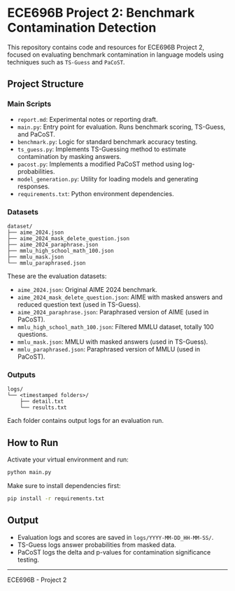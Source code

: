 # ECE696B Project 2: Benchmark Contamination Detection

This repository contains code and resources for ECE696B Project 2, focused on evaluating benchmark contamination in language models using techniques such as `TS-Guess` and `PaCoST`.

## Project Structure


### Main Scripts

- `report.md`: Experimental notes or reporting draft.
- `main.py`: Entry point for evaluation. Runs benchmark scoring, TS-Guess, and PaCoST.
- `benchmark.py`: Logic for standard benchmark accuracy testing.
- `ts_guess.py`: Implements TS-Guessing method to estimate contamination by masking answers.
- `pacost.py`: Implements a modified PaCoST method using log-probabilities.
- `model_generation.py`: Utility for loading models and generating responses.
- `requirements.txt`: Python environment dependencies.


### Datasets
```
dataset/
├── aime_2024.json
├── aime_2024_mask_delete_question.json
├── aime_2024_paraphrase.json
├── mmlu_high_school_math_100.json
├── mmlu_mask.json
└── mmlu_paraphrased.json
```

These are the evaluation datasets:
- `aime_2024.json`: Original AIME 2024 benchmark.
- `aime_2024_mask_delete_question.json`: AIME with masked answers and reduced question text (used in TS-Guess).
- `aime_2024_paraphrase.json`: Paraphrased version of AIME (used in PaCoST).
- `mmlu_high_school_math_100.json`: Filtered MMLU dataset, totally 100 questions.
- `mmlu_mask.json`: MMLU with masked answers (used in TS-Guess).
- `mmlu_paraphrased.json`: Paraphrased version of MMLU (used in PaCoST).


### Outputs
```
logs/
└── <timestamped folders>/
    ├── detail.txt
    └── results.txt
```
Each folder contains output logs for an evaluation run.

## How to Run

Activate your virtual environment and run:

```bash
python main.py
```

Make sure to install dependencies first:

```bash
pip install -r requirements.txt
```

## Output

- Evaluation logs and scores are saved in `logs/YYYY-MM-DD_HH-MM-SS/`.
- TS-Guess logs answer probabilities from masked data.
- PaCoST logs the delta and p-values for contamination significance testing.

---

ECE696B - Project 2
